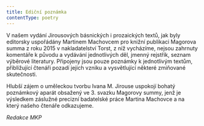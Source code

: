 ```yaml
---
title: Ediční poznámka
contentType: poetry
---
```


<section>

V našem vydání Jirousových básnických i prozaic­kých textů, jak byly editorsky uspořádány Martinem Machovcem pro knižní publikaci Magorova summa z roku 2015 v nakladatelství Torst, z níž vycházíme, nejsou zahrnuty komentáře k původu a vydávání jednotlivých děl, jmenný rejstřík, seznam výběrové literatury. Připojeny jsou pouze poznámky k jednotlivým textům, přibližující čtenáři pozadí jejich vzniku a vysvětlující některé zmiňované skutečnosti.

</section>

<section>

Hlubší zájem o uměleckou tvorbu Ivana M. Jirouse uspokojí bohatý poznámkový aparát obsažený ve 3. svazku Magorovy summy, jenž je výsledkem záslužné precizní badatelské práce Martina Machovce a na který našeho čtenáře odkazujeme.

</section>

<section>

_Redakce MKP_

</section>

